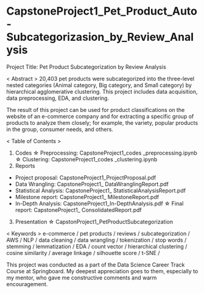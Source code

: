 # CapstoneProject1_Pet_Product_Auto-Subcategorizasion_by_Review_Analysis
Project Title: 
Pet Product Subcategorization by Review Analysis

< Abstract >
20,403 pet products were subcategorized into the three-level nested categories (Animal category, Big category, and Small category) by hierarchical agglomerative clustering. This project includes data acquisition, data preprocessing, EDA, and clustering. 

The result of this project can be used for product classifications on the website of an e-commerce company and for extracting a specific group of products to analyze them closely; for example, the variety, popular products in the group, consumer needs, and others.

< Table of Contents >
1. Codes
  ☆ Preprocessing: CapstoneProject1_codes _preprocessing.ipynb
☆ Clustering: CapstoneProject1_codes _clustering.ipynb
2. Reports
  - Project proposal: CapstoneProject1_ProjectProposal.pdf
  - Data Wrangling: CapstoneProject1_ DataWranglingReport.pdf
  - Statistical Analysis: CapstoneProject1_ StatisticalAnalysisReport.pdf
  - Milestone report: CapstoneProject1_ MilestoneReport.pdf
  - In-Depth Analysis: CapstoneProject1_In-DepthAnalysis.pdf
  ☆ Final report: CapstoneProject1_ ConsolidatedReport.pdf
3. Presentation
  ☆ CapstonProject1_PetProductSubcategorization

< Keywords >
e-commerce / pet products / reviews / subcategorization / AWS / NLP / data cleaning / data wrangling / tokenization / stop words / stemming / lemmatization / EDA / count vector / hierarchical clustering / cosine similarity / average linkage / silhouette score / t-SNE /


This project was conducted as a part of the Data Science Career Track Course at Springboard. My deepest appreciation goes to them, especially to my mentor, who gave me constructive comments and warm encouragement.
